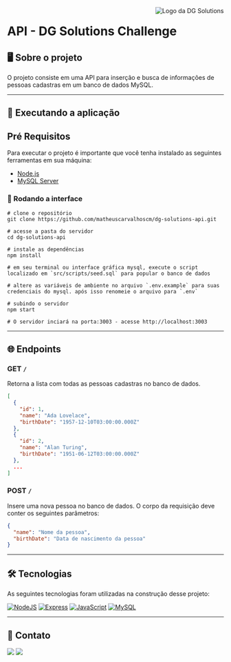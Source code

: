 <a href="https://dgsolutions.com.br/" target="_blank">
  <img src="https://dgsolutions.com.br/wp-content/uploads/2021/04/logo-dg-solutions-branca.png.webp" alt="Logo da DG Solutions" align="right">
</a>

# API - DG Solutions Challenge

## 🖥 Sobre o projeto

O projeto consiste em uma API para inserção e busca de informações de pessoas cadastras em um banco de dados MySQL.

---

## 🚀 Executando a aplicação

## **Pré Requisitos**

Para executar o projeto é importante que você tenha instalado as seguintes ferramentas em sua máquina:

* [Node.js](https://nodejs.org/en/)
* [MySQL Server](https://dev.mysql.com/doc/refman/8.0/en/)

### **🎲️ Rodando a interface**

~~~
# clone o repositório
git clone https://github.com/matheuscarvalhoscm/dg-solutions-api.git

# acesse a pasta do servidor
cd dg-solutions-api

# instale as dependências
npm install

# em seu terminal ou interface gráfica mysql, execute o script localizado em `src/scripts/seed.sql` para popular o banco de dados

# altere as variáveis de ambiente no arquivo `.env.example` para suas credenciais do mysql. após isso renomeie o arquivo para `.env`

# subindo o servidor
npm start

# O servidor inciará na porta:3003 - acesse http://localhost:3003
~~~

---
## 🌐 Endpoints 

### GET `/`

Retorna a lista com todas as pessoas cadastras no banco de dados. 


```json
[
  {
    "id": 1,
    "name": "Ada Lovelace",
    "birthDate": "1957-12-10T03:00:00.000Z"
  },
  {
    "id": 2,
    "name": "Alan Turing",
    "birthDate": "1951-06-12T03:00:00.000Z"
  },
  ...
]
```

### POST `/`
Insere uma nova pessoa no banco de dados. O corpo da requisição deve conter os seguintes parâmetros:

```json
{
  "name": "Nome da pessoa",
  "birthDate": "Data de nascimento da pessoa" 
}
```

---
## 🛠️ Tecnologias
As seguintes tecnologias foram utilizadas na construção desse projeto:

[![NodeJS](https://img.shields.io/badge/node.js-6DA55F?style=for-the-badge&logo=node.js&logoColor=white&color=17366f)](https://nodejs.org/en/)
[![Express](https://img.shields.io/badge/express.js-%23404d59.svg?style=for-the-badge&logo=express&logoColor=%white&color=17366f)](https://expressjs.com/pt-br/)
[![JavaScript](https://img.shields.io/badge/javascript-%23323330.svg?style=for-the-badge&logo=javascript&logoColor=fff&color=17366f)](https://developer.mozilla.org/pt-BR/docs/Web/JavaScript)
[![MySQL](https://img.shields.io/badge/mysql-%2300f.svg?style=for-the-badge&logo=mysql&logoColor=white&color=17366f)](https://www.mysql.com/)

---

## 📧 Contato
[![](https://img.shields.io/badge/LinkedIn-0077B5?style=for-the-badge&logo=linkedin&logoColor=white&color=17366F)](https://www.linkedin.com/in/matheuscarvalhoscm/)
[![](https://img.shields.io/badge/Gmail-D14836?style=for-the-badge&logo=gmail&logoColor=white&color=17366F)](mailtto:matheuscarvalhoscm@gmail.com)
